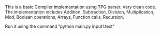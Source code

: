 This is a basic Compiler implementation using TPG parser. Very clean code. The implementation includes Addition, Subtraction, Division, Multiplication, Mod, Boolean operations, Arrays, Function calls, Recursion.

Run it using the command "python main.py input1.text"